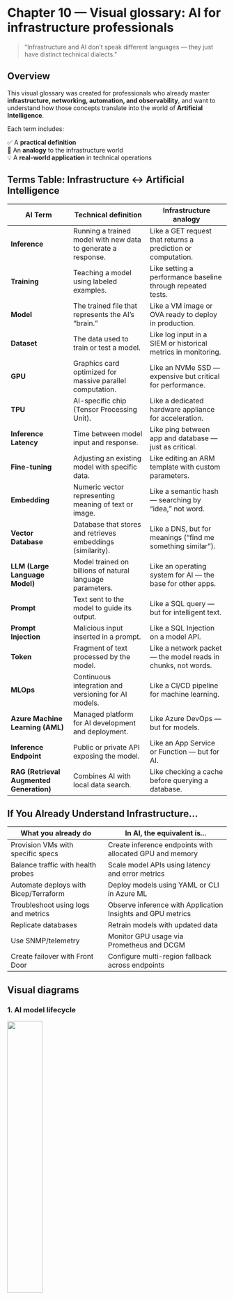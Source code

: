 # Chapter 10 — Visual glossary: AI for infrastructure professionals

> “Infrastructure and AI don’t speak different languages — they just have distinct technical dialects.”

## Overview

This visual glossary was created for professionals who already master **infrastructure, networking, automation, and observability**, and want to understand how those concepts translate into the world of **Artificial Intelligence**.

Each term includes:

✅ A **practical definition**  
🔄 An **analogy** to the infrastructure world  
💡 A **real-world application** in technical operations

## Terms Table: Infrastructure ↔ Artificial Intelligence

| AI Term | Technical definition | Infrastructure analogy |
|----------|----------------------|------------------------|
| **Inference** | Running a trained model with new data to generate a response. | Like a GET request that returns a prediction or computation. |
| **Training** | Teaching a model using labeled examples. | Like setting a performance baseline through repeated tests. |
| **Model** | The trained file that represents the AI’s “brain.” | Like a VM image or OVA ready to deploy in production. |
| **Dataset** | The data used to train or test a model. | Like log input in a SIEM or historical metrics in monitoring. |
| **GPU** | Graphics card optimized for massive parallel computation. | Like an NVMe SSD — expensive but critical for performance. |
| **TPU** | AI-specific chip (Tensor Processing Unit). | Like a dedicated hardware appliance for acceleration. |
| **Inference Latency** | Time between model input and response. | Like ping between app and database — just as critical. |
| **Fine-tuning** | Adjusting an existing model with specific data. | Like editing an ARM template with custom parameters. |
| **Embedding** | Numeric vector representing meaning of text or image. | Like a semantic hash — searching by “idea,” not word. |
| **Vector Database** | Database that stores and retrieves embeddings (similarity). | Like a DNS, but for meanings (“find me something similar”). |
| **LLM (Large Language Model)** | Model trained on billions of natural language parameters. | Like an operating system for AI — the base for other apps. |
| **Prompt** | Text sent to the model to guide its output. | Like a SQL query — but for intelligent text. |
| **Prompt Injection** | Malicious input inserted in a prompt. | Like a SQL Injection on a model API. |
| **Token** | Fragment of text processed by the model. | Like a network packet — the model reads in chunks, not words. |
| **MLOps** | Continuous integration and versioning for AI models. | Like a CI/CD pipeline for machine learning. |
| **Azure Machine Learning (AML)** | Managed platform for AI development and deployment. | Like Azure DevOps — but for models. |
| **Inference Endpoint** | Public or private API exposing the model. | Like an App Service or Function — but for AI. |
| **RAG (Retrieval Augmented Generation)** | Combines AI with local data search. | Like checking a cache before querying a database. |


## If You Already Understand Infrastructure...

| What you already do | In AI, the equivalent is... |
|----------------------|-----------------------------|
| Provision VMs with specific specs | Create inference endpoints with allocated GPU and memory |
| Balance traffic with health probes | Scale model APIs using latency and error metrics |
| Automate deploys with Bicep/Terraform | Deploy models using YAML or CLI in Azure ML |
| Troubleshoot using logs and metrics | Observe inference with Application Insights and GPU metrics |
| Replicate databases | Retrain models with updated data |
| Use SNMP/telemetry | Monitor GPU usage via Prometheus and DCGM |
| Create failover with Front Door | Configure multi-region fallback across endpoints |

## Visual diagrams

### 1. AI model lifecycle

<img src="../images/model-life-cycle.png" width="40%">

### 2. Simplified infrastructure architecture for AI

<img src="../images/infrastructure-flow.png" width="40%">

## Quick checklists

### AI environment readiness

- [x] Understand token, TPM, and RPM limits  
- [x] Know how to provision GPUs and AKS using IaC  
- [x] Have observability with inference metrics and logs  
- [x] Automate model updates and versioning via pipelines  
- [x] Use Key Vault and private access for endpoints  

### Performance and cost

- [x] Optimize prompts to reduce token count  
- [x] Use caching and RAG to prevent recomputation  
- [x] Monitor 429 errors and P95 latency  
- [x] Evaluate PTU vs Standard based on load  
- [x] Track cost-per-token metrics in Azure Monitor  

### Security and governance

- [x] Store tokens and secrets in Key Vault  
- [x] Anonymize inference logs  
- [x] Disable public endpoints when possible  
- [x] Enforce RBAC/ABAC access controls  
- [x] Retain logs for at least 30 days for auditing  

## Practical use cases

### Case 1: Internal Chat with Azure OpenAI (Standard)

**Scenario:** Internal chatbot using AKS + Azure OpenAI.  
**Challenge:** High latency and throttling.  
**Solution:**

- Implement local cache for repeated prompts  
- Monitor with Application Insights  
- Migrate to **PTU-C** for stable latency  


### Case 2: Data extraction on GPU VMs

**Scenario:** Automated pipeline for batch inference on PDFs.  
**Solution:**

- Automation using Azure CLI + Terraform  
- Execute during off-peak (spot VMs)  
- Centralized logging in Log Analytics  

### Case 3: Multi-region deploy with fallback

**Scenario:** Global startup using GPT-4 across East US and Sweden Central.  
**Solution:**

- Azure Front Door + health probes  
- Retry logic with API Management  
- Token quota watchdog per region  

## Best practices for infrastructure professionals

- Training is expensive - inference is constant.  
- Prompt = input; model = brain; response = output.  
- Idle GPU = wasted cost.  
- AI logs may contain sensitive data → always encrypt.  
- Tokens = cost + latency → always optimize.  


## Conclusion

This glossary was built to help infrastructure professionals feel **confident and fluent** in the applied AI vocabulary.  
You already master the essentials — now you speak the language too.

> “From VMs to inference, from logs to tokens — the future of infrastructure is cognitive.”

